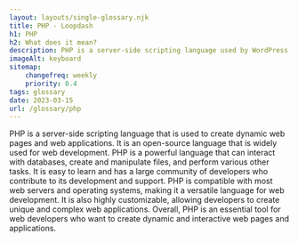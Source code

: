 ```yaml
--- 
layout: layouts/single-glossary.njk
title: PHP - Loopdash
h1: PHP
h2: What does it mean?
description: PHP is a server-side scripting language used by WordPress to dynamically generate web pages and handle database interactions.
imageAlt: keyboard
sitemap:
	changefreq: weekly
	priority: 0.4
tags: glossary
date: 2023-03-15
url: /glossary/php
---
```


PHP is a server-side scripting language that is used to create dynamic web pages and web applications. It is an open-source language that is widely used for web development. PHP is a powerful language that can interact with databases, create and manipulate files, and perform various other tasks. It is easy to learn and has a large community of developers who contribute to its development and support. PHP is compatible with most web servers and operating systems, making it a versatile language for web development. It is also highly customizable, allowing developers to create unique and complex web applications. Overall, PHP is an essential tool for web developers who want to create dynamic and interactive web pages and applications.
